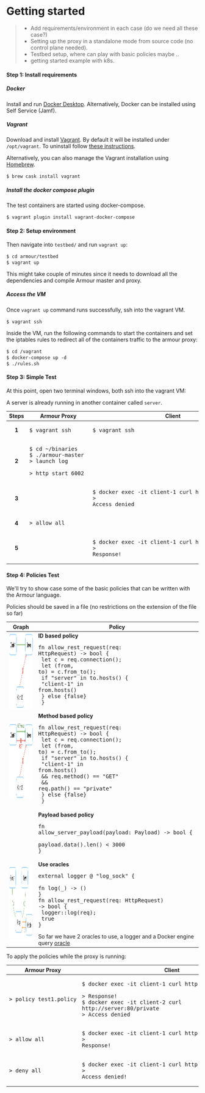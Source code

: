 # Getting started
> - Add requirements/environment in each case (do we need all these case?)
> - Setting up the proxy in a standalone mode from source code (no control plane needed).  
> - Testbed setup, where can play with basic policies maybe ..
> - getting started example with k8s.

####  Step 1: Install requirements
##### Docker

Install and run [Docker Desktop](https://www.docker.com/products/docker-desktop). Alternatively, Docker can be installed using Self Service (Jamf).

##### Vagrant

Download and install [Vagrant](https://www.vagrantup.com/downloads.html). By default it will be installed under `/opt/vagrant`. To uninstall follow [these instructions](https://www.vagrantup.com/docs/installation/uninstallation.html).

Alternatively, you can also manage the Vagrant installation using [Homebrew](https://brew.sh).

```shell
$ brew cask install vagrant
```

##### Install the docker compose plugin
The test containers are started using docker-compose.

    $ vagrant plugin install vagrant-docker-compose

####  Step 2: Setup environment

Then navigate into `testbed/` and run `vagrant up`:

	$ cd armour/testbed
   	$ vagrant up
 
This might take couple of minutes since it needs to download all the dependencies and compile Armour master and proxy.

##### Access the VM
Once `vagrant up` command runs successfully, ssh into the vagrant VM.

	$ vagrant ssh
	
Inside the VM, run the following commands to start the containers and set the iptables rules to redirect all of the containers traffic to the armour proxy:

	$ cd /vagrant
	$ docker-compose up -d
	$ ./rules.sh

####  Step 3: Simple Test	
At this point, open two terminal windows, both ssh into the vagrant VM:

A server is already running in another container called `server`.


| Steps | Armour Proxy | Client  |
|:-------:| ------ | --------- |
|**1**| <pre>$ vagrant ssh </pre>|<pre>$ vagrant ssh </pre>|
|**2**| <pre>$ cd ~/binaries <br>$ ./armour-master <br>> launch log <br>> http start 6002</pre> ||
|**3**|  |<pre>$ docker exec -it client-1 curl http://server:80/ <br>> Access denied </pre>|
|**4**| <pre>> allow all </pre> ||
|**5**|  |<pre>$ docker exec -it client-1 curl http://server:80/ <br>> Response! </pre>|

#### Step 4: Policies Test 
We'll try to show case some of the basic policies that can be written with the Armour language.

Policies should be saved in a file (no restrictions on the extension of the file so far)
 
| Graph | Policy  |
| ------ | --------- |
| <img src="pictures/ID-based.png" width="250" height="200">|**ID based policy** <pre>fn allow&#95;rest&#95;request(req: HttpRequest) -> bool { <br>  let c = req.connection(); <br>  let (from, to) = c.from_to(); <br>  if "server" in to.hosts() {<br>    "client-1" in from.hosts() <br>  } else {false}<br> }</pre>|
|<img src="pictures/method-based.png" width="250" height="200">|**Method based policy**  <pre>fn allow&#95;rest&#95;request(req: HttpRequest) -> bool { <br>  let c = req.connection(); <br>  let (from, to) = c.from_to(); <br>  if "server" in to.hosts() {<br>    "client-1" in from.hosts() <br>      &#38;&#38; req.method() == "GET" <br>      &#38;&#38; req.path() == "private" <br>  } else {false}<br> }</pre>|
||**Payload based policy** <pre>fn allow&#95;server&#95;payload(payload: Payload) -> bool {<br>  payload.data().len() < 3000 <br>} </pre>|
|<img src="pictures/oracle.png" width="250" height="200">|**Use oracles**<pre>external logger @ "log&#95;sock" { <br> fn log(&#95;) -> () <br>} <br>fn allow&#95;rest&#95;request(req: HttpRequest) -> bool {<br>  logger::log(req);<br>  true <br>}</pre> So far we have 2 oracles to use, a logger and a Docker engine query [oracle](../rust/policy-services/docker-query/README.md)|

To apply the policies while the proxy is running: 

| Armour Proxy | Client  |
| ------ | --------- |
| <pre>> policy test1.policy</pre> |<pre>$ docker exec -it client-1 curl http://server:80/private <br>> Response! <br>$ docker exec -it client-2 curl http://server:80/private <br>> Access denied </pre>|
| <pre>> allow all </pre> |<pre>$ docker exec -it client-1 curl http://server:80/ <br>> Response! </pre>|
| <pre>> deny all </pre>|<pre>$ docker exec -it client-1 curl http://server:80/ <br>> Access denied! </pre>|
